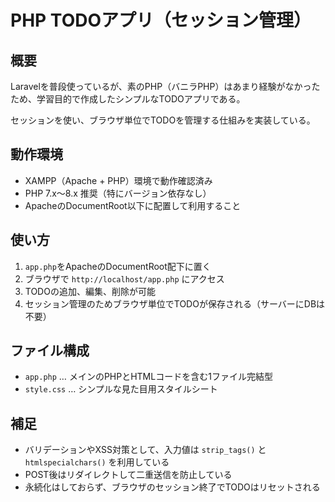 # PHP TODOアプリ（セッション管理）

## 概要

Laravelを普段使っているが、素のPHP（バニラPHP）はあまり経験がなかったため、学習目的で作成したシンプルなTODOアプリである。

セッションを使い、ブラウザ単位でTODOを管理する仕組みを実装している。

## 動作環境

- XAMPP（Apache + PHP）環境で動作確認済み
- PHP 7.x〜8.x 推奨（特にバージョン依存なし）
- ApacheのDocumentRoot以下に配置して利用すること

## 使い方

1. `app.php`をApacheのDocumentRoot配下に置く
2. ブラウザで `http://localhost/app.php` にアクセス
3. TODOの追加、編集、削除が可能
4. セッション管理のためブラウザ単位でTODOが保存される（サーバーにDBは不要）

## ファイル構成

- `app.php` … メインのPHPとHTMLコードを含む1ファイル完結型
- `style.css` … シンプルな見た目用スタイルシート

## 補足

- バリデーションやXSS対策として、入力値は `strip_tags()` と `htmlspecialchars()` を利用している
- POST後はリダイレクトして二重送信を防止している
- 永続化はしておらず、ブラウザのセッション終了でTODOはリセットされる
